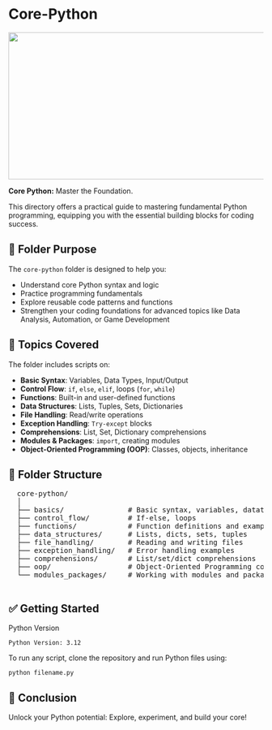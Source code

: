 # Core-Python
<html>
<body>
  <img src="https://github.com/RadhikaDeshpande1010/Order-Management-System-Model/blob/main/Order_Management_System_Banner.png" height="290" width="1200">
  <p><strong>Core Python:</strong> Master the Foundation.</p>
  <p>This directory offers a practical guide to mastering fundamental Python programming, equipping you with the essential building blocks for coding success.</p>

  <h2>📁 Folder Purpose</h2>
    <p>The <code>core-python</code> folder is designed to help you:</p>
      <ul>
          <li>Understand core Python syntax and logic</li>
          <li>Practice programming fundamentals</li>
          <li>Explore reusable code patterns and functions</li>
          <li>Strengthen your coding foundations for advanced topics like Data Analysis, Automation, or Game Development</li>
      </ul>
      
  <h2>🧱 Topics Covered</h2>
    <p>The folder includes scripts on:</p>
      <ul>
          <li><strong>Basic Syntax</strong>: Variables, Data Types, Input/Output</li>
          <li><strong>Control Flow</strong>: <code>if</code>, <code>else</code>, <code>elif</code>, loops (<code>for</code>, <code>while</code>)</li>
          <li><strong>Functions</strong>: Built-in and user-defined functions</li>
          <li><strong>Data Structures</strong>: Lists, Tuples, Sets, Dictionaries</li>
          <li><strong>File Handling</strong>: Read/write operations</li>
          <li><strong>Exception Handling</strong>: <code>Try-except</code> blocks</li>
          <li><strong>Comprehensions</strong>: List, Set, Dictionary comprehensions</li>
          <li><strong>Modules & Packages</strong>: <code>import</code>, creating modules</li>
          <li><strong>Object-Oriented Programming (OOP)</strong>: Classes, objects, inheritance</li>
      </ul>
    <p>
  
  <h2>📂 Folder Structure</h2>
    <div class="folder-structure">
      <pre>
  core-python/
  │
  ├── basics/               # Basic syntax, variables, datatypes
  ├── control_flow/         # If-else, loops
  ├── functions/            # Function definitions and examples
  ├── data_structures/      # Lists, dicts, sets, tuples
  ├── file_handling/        # Reading and writing files
  ├── exception_handling/   # Error handling examples
  ├── comprehensions/       # List/set/dict comprehensions
  ├── oop/                  # Object-Oriented Programming concepts
  └── modules_packages/     # Working with modules and packages
        </pre>
     </div>
  
  <h2>✅ Getting Started</h2>
    <p>Python Version</p>
    <pre><code>Python Version: 3.12</code></pre>
    <p>To run any script, clone the repository and run Python files using:</p>
    <pre><code>python filename.py</code></pre>
    
  <h2>🤝 Conclusion </h2>
      <p>Unlock your Python potential: Explore, experiment, and build your core!</p>
  </body>
</html>
